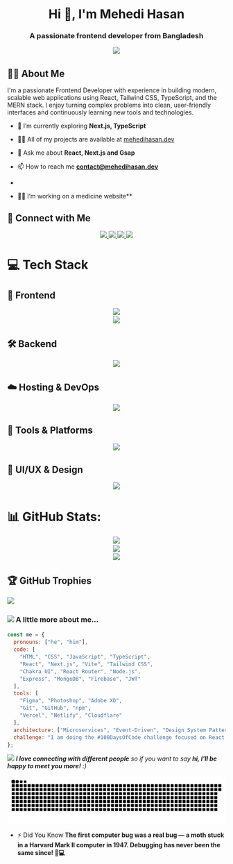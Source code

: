 <h1 align="center">Hi 👋, I'm Mehedi Hasan</h1>
<h3 align="center">A passionate frontend developer from Bangladesh</h3>
<div align="center">
<img src="https://i.imgur.com/9pEjMRl.png">
</div>

## 🙋‍♂️ About Me

I'm a passionate Frontend Developer with experience in building modern, scalable web applications using React, Tailwind CSS, TypeScript, and the MERN stack. I enjoy turning complex problems into clean, user-friendly interfaces and continuously learning new tools and technologies.


- 🌱 I’m currently exploring  **Next.js, TypeScript**

- 👨‍💻 All of my projects are available at [mehedihasan.dev](mehedihasan.dev)

- 💬 Ask me about **React, Next.js and Gsap**

- 📫 How to reach me **contact@mehedihasan.dev**
- 
- 👷‍♂️ I’m working on a medicine website**


  
## 🔗 Connect with Me
<p align="center">
  <!-- LinkedIn -->
  <a href="https://www.linkedin.com/in/mehedihasan-dev" target="_blank">
    <img src="https://skillicons.dev/icons?i=linkedin" />
  </a>
  <!-- Twitter -->
  <a href="https://x.com/MehediHasaDev" target="_blank">
    <img src="https://skillicons.dev/icons?i=twitter" />
  </a>
  <!-- Gmail -->
  <a href="mailto:contact@mehedihasan.dev" target="_blank">
    <img src="https://skillicons.dev/icons?i=gmail" />
  </a>
  <!-- CodePen -->
  <a href="https://codepen.io/MehediHasanDev" target="_blank">
    <img src="https://skillicons.dev/icons?i=codepen" />
  </a>
</p>




# 💻 Tech Stack

## 🧩 Frontend
<p align="center">
  <img src="https://skillicons.dev/icons?i=html,css,js,ts,react,nextjs,vite,tailwind" />
  <br />
  <img src="https://skillicons.dev/icons?i=chakraui,reactrouter,figma" />
</p>

## 🛠️ Backend
<p align="center">
  <img src="https://skillicons.dev/icons?i=nodejs,express,mongodb,firebase,jwt" />
</p>

## ☁️ Hosting & DevOps
<p align="center">
  <img src="https://skillicons.dev/icons?i=vercel,netlify,cloudflare" />
</p>

## 🧰 Tools & Platforms
<p align="center">
  <img src="https://skillicons.dev/icons?i=git,github,npm" />
</p>

## 🎨 UI/UX & Design
<p align="center">
  <img src="https://skillicons.dev/icons?i=figma,photoshop,xd" />
</p>


# 📊 GitHub Stats:
<div align="center">
<img src="https://github-readme-stats.vercel.app/api?username=Mehedi-Hasan-code&theme=github_dark&hide_border=false&include_all_commits=false&count_private=false" />
  <br />
<img src="https://nirzak-streak-stats.vercel.app/?user=Mehedi-Hasan-code&theme=github_dark&hide_border=false" />
  <br />
<img src="https://github-readme-stats.vercel.app/api/top-langs/?username=Mehedi-Hasan-code&theme=github_dark&hide_border=false&include_all_commits=false&count_private=false&layout=compact" />
</div>


## 🏆 GitHub Trophies
![](https://github-profile-trophy.vercel.app/?username=Mehedi-Hasan-code&theme=radical&no-frame=false&no-bg=true&margin-w=4)

### <img src="https://media.giphy.com/media/VgCDAzcKvsR6OM0uWg/giphy.gif" width="50"> A little more about me...  

```javascript
const me = {
  pronouns: ["he", "him"],
  code: [
    "HTML", "CSS", "JavaScript", "TypeScript",
    "React", "Next.js", "Vite", "Tailwind CSS",
    "Chakra UI", "React Router", "Node.js",
    "Express", "MongoDB", "Firebase", "JWT"
  ],
  tools: [
    "Figma", "Photoshop", "Adobe XD",
    "Git", "GitHub", "npm",
    "Vercel", "Netlify", "Cloudflare"
  ],
  architecture: ["Microservices", "Event-Driven", "Design System Pattern"],
  challenge: "I am doing the #100DaysOfCode challenge focused on React and TypeScript"
};

```

<img src="https://media.giphy.com/media/LnQjpWaON8nhr21vNW/giphy.gif" width="60"> <em><b>I love connecting with different people</b> so if you want to say <b>hi, I'll be happy to meet you more!</b> :)</em>

<img src="https://raw.githubusercontent.com/Mehedi-Hasan-code/Mehedi-Hasan-code/output/snake.svg" alt="Snake animation" />

- ⚡ Did You Know **The first computer bug was a real bug — a moth stuck in a Harvard Mark II computer in 1947. Debugging has never been the same since! 🐛💻**
